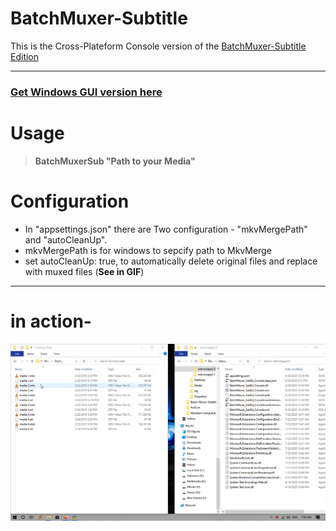 # BatchMuxer-Subtitle
This is the Cross-Plateform Console version of the [BatchMuxer-Subtitle Edition](https://github.com/DineshSolanki/Batch-Muxer-Subtitle-Edition "BatchMuxer-Subtitle-GUI")
***
### [Get Windows GUI version here](https://github.com/DineshSolanki/Batch-Muxer-Subtitle-Edition "BatchMuxer-Subtitle-GUI")
# Usage
> **BatchMuxerSub "Path to your Media"**

# Configuration
* In "appsettings.json" there are Two configuration - "mkvMergePath" and "autoCleanUp".
* mkvMergePath is for windows to sepcify path to MkvMerge
* set autoCleanUp: true, to automatically delete original files and replace with muxed files (**See in GIF**)
***
# in action-
![BatchMuxer](https://github.com/DineshSolanki/Project-Assets/blob/master/BatchMuxer/BatchMuxerConsole.gif)
